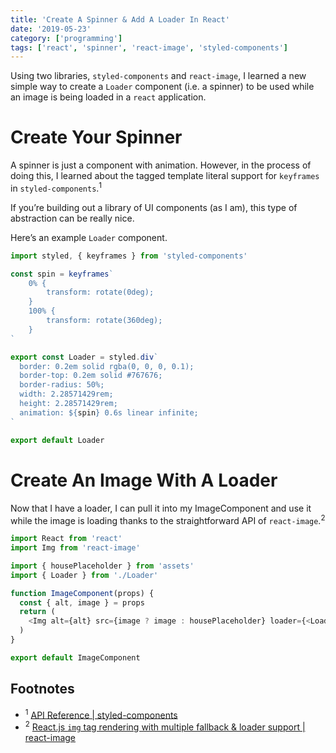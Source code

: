 ```yaml
---
title: 'Create A Spinner & Add A Loader In React'
date: '2019-05-23'
category: ['programming']
tags: ['react', 'spinner', 'react-image', 'styled-components']
---
```


Using two libraries, `styled-components` and `react-image`, I learned a new simple way to create a `Loader` component (i.e. a spinner) to be used while an image is being loaded in a `react` application.

# Create Your Spinner

A spinner is just a component with animation. However, in the process of doing this, I learned about the tagged template literal support for `keyframes` in `styled-components`.<sup>1</sup>

If you’re building out a library of UI components (as I am), this type of abstraction can be really nice.

Here’s an example `Loader` component.

```javascript
import styled, { keyframes } from 'styled-components'

const spin = keyframes`
    0% {
        transform: rotate(0deg);
    }
    100% {
        transform: rotate(360deg);
    }
`

export const Loader = styled.div`
  border: 0.2em solid rgba(0, 0, 0, 0.1);
  border-top: 0.2em solid #767676;
  border-radius: 50%;
  width: 2.28571429rem;
  height: 2.28571429rem;
  animation: ${spin} 0.6s linear infinite;
`

export default Loader
```

# Create An Image With A Loader

Now that I have a loader, I can pull it into my ImageComponent and use it while the image is loading thanks to the straightforward API of `react-image`.<sup>2</sup>

```javascript
import React from 'react'
import Img from 'react-image'

import { housePlaceholder } from 'assets'
import { Loader } from './Loader'

function ImageComponent(props) {
  const { alt, image } = props
  return (
    <Img alt={alt} src={image ? image : housePlaceholder} loader={<Loader />} />
  )
}

export default ImageComponent
```

## Footnotes

- <sup>1</sup> [API Reference | styled-components](https://www.styled-components.com/docs/api)
- <sup>2</sup> [React.js `img` tag rendering with multiple fallback & loader support | react-image](https://github.com/mbrevda/react-image)
